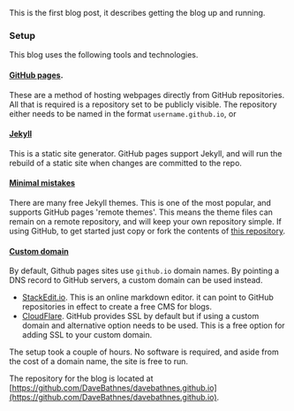 This is the first blog post, it describes getting the blog up and running.

### Setup

This blog uses the following tools and technologies.

#### [GitHub pages](https://pages.github.com/). 

These are a method of hosting webpages directly from GitHub repositories. All that is required is a repository set to be publicly visible. The repository either needs to be named in the format `username.github.io`, or 

#### [Jekyll](https://jekyllrb.com/)

This is a static site generator. GitHub pages support Jekyll, and will run the rebuild of a static site when changes are committed to the repo.

#### [Minimal mistakes](https://mmistakes.github.io/minimal-mistakes/)

There are many free Jekyll themes. This is one of the most popular, and supports GitHub pages 'remote themes'. This means the theme files can remain on a remote repository, and will keep your own repository simple. If using GitHub, to get started just copy or fork the contents of [this repository](https://github.com/mmistakes/mm-github-pages-starter).

#### [Custom domain](https://help.github.com/en/github/working-with-github-pages/configuring-a-custom-domain-for-your-github-pages-site)

By default, Github pages sites use `github.io` domain names. By pointing a DNS record to GitHub servers, a custom domain can be used instead.
- [StackEdit.io](). This is an online markdown editor. it can point to GitHub repositories in effect to create a free CMS for blogs.
- [CloudFlare](https://www.cloudflare.com/en-gb/). GitHub provides SSL by default but if using a custom domain and alternative option needs to be used. This is a free option for adding SSL to your custom domain.

The setup took a couple of hours. No software is required, and aside from the cost of a domain name, the site is free to run.

The repository for the blog is located at [https://github.com/DaveBathnes/davebathnes.github.io](https://github.com/DaveBathnes/davebathnes.github.io).

<!--stackedit_data:
eyJwcm9wZXJ0aWVzIjoidGl0bGU6IFwiRmlyc3QgcG9zdFwiXG
5kYXRlOiAyMDIwLTAxLTMxVDE2OjAwXG5jYXRlZ29yaWVzOlxu
ICAtIGJsb2dcbnRhZ3M6XG4gIC0gSmVreWxsXG4gIC0gTWFya2
Rvd25cbiAgLSBNZXJtYWlkXG4gIC0gQmxvZ1xucHVibGlzaGVk
OiBmYWxzZVxuXG5cblxuIiwiaGlzdG9yeSI6Wy0yMzcwOTM2Mz
MsMTcwODEyMTg4NiwtNzY3MTE3NDI5LDkyMjg2Njc4NiwtMTE3
MzgzNjg2MiwxNDY4MTA5NzQ4LC0yMTIyNDAwNTUzLC0xNDY1Nz
k3MDg1LC05ODY1ODY5NzQsNDI5MDEwMzA5LDUxMTgxMjcwM119

-->